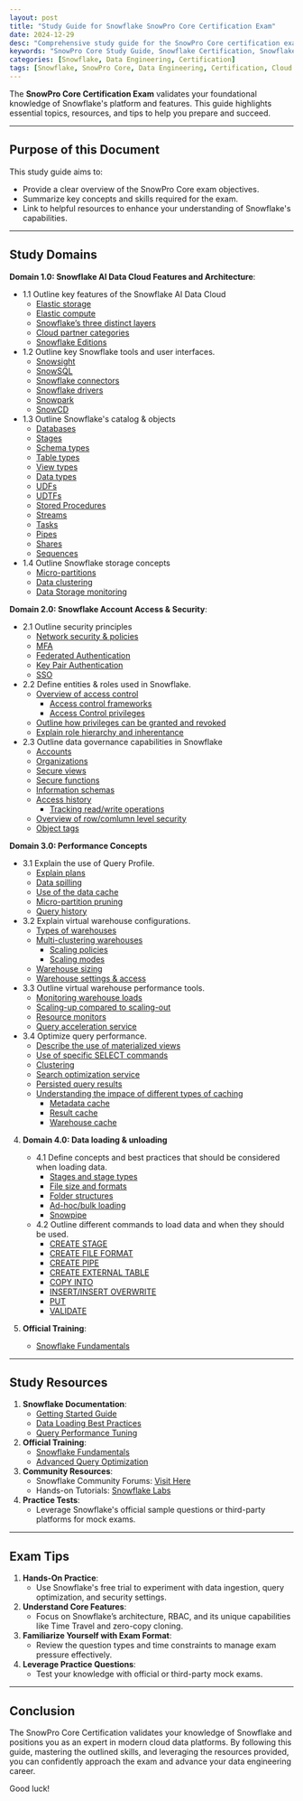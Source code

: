 ```yaml
---
layout: post
title: "Study Guide for Snowflake SnowPro Core Certification Exam"
date: 2024-12-29
desc: "Comprehensive study guide for the SnowPro Core certification exam, covering Snowflake architecture, data loading, security, performance optimization, and more."
keywords: "SnowPro Core Study Guide, Snowflake Certification, Snowflake Architecture, Data Loading, Performance Tuning, Snowflake Security"
categories: [Snowflake, Data Engineering, Certification]
tags: [Snowflake, SnowPro Core, Data Engineering, Certification, Cloud Data Warehouse]
---
```


The **SnowPro Core Certification Exam** validates your foundational knowledge of Snowflake's platform and features. This guide highlights essential topics, resources, and tips to help you prepare and succeed.

---

## Purpose of this Document

This study guide aims to:
- Provide a clear overview of the SnowPro Core exam objectives.
- Summarize key concepts and skills required for the exam.
- Link to helpful resources to enhance your understanding of Snowflake's capabilities.

---
## Study Domains
**Domain 1.0: Snowflake AI Data Cloud Features and Architecture**:
   - 1.1 Outline key features of the Snowflake AI Data Cloud
     - [Elastic storage](https://tonyjacobscloudpro.github.io/Jalpc/snowflake/data%20engineering/cloud%20storage/2024/12/28/snowflake-1-1-elasticstorage.html)
     - [Elastic compute](https://tonyjacobscloudpro.github.io/Jalpc/snowflake/data%20engineering/cloud%20compute/2024/12/28/snowflake-1-1-elasticcompute.html)
     - [Snowflake’s three distinct layers](https://tonyjacobscloudpro.github.io/Jalpc/snowflake/data%20engineering/cloud%20architecture/2024/12/30/snowflake-1-1-3layers.html)
     - [Cloud partner categories](https://tonyjacobscloudpro.github.io/Jalpc/cloud/partnerships/cloud%20service%20providers/2024/12/30/snowflake-1-1-partnercategories.html)
     - [Snowflake Editions](https://tonyjacobscloudpro.github.io/Jalpc/snowflake/data%20engineering/cloud%20data%20platforms/2024/12/30/snowflake-1-1-editions.html)
   - 1.2 Outline key Snowflake tools and user interfaces.
     - [Snowsight](https://tonyjacobscloudpro.github.io/Jalpc/snowflake/data%20warehousing/analytics/2024/12/30/snowflake-1-2-snowsight.html)
     - [SnowSQL](https://tonyjacobscloudpro.github.io/Jalpc/snowflake/data%20warehousing/command-line%20tools/2025/01/10/snowflake-1-2-snowsql.html)
     - [Snowflake connectors](https://tonyjacobscloudpro.github.io/Jalpc/snowflake/data%20integration/connectors/2025/01/10/snowflake-1-2-connectors.html)
     - [Snowflake drivers]()
     - [Snowpark]()
     - [SnowCD]()
   - 1.3 Outline Snowflake's catalog & objects
     - [Databases]()
     - [Stages]()
     - [Schema types]()
     - [Table types]()
     - [View types]()
     - [Data types]()
     - [UDFs]()
     - [UDTFs]()
     - [Stored Procedures]()
     - [Streams]()
     - [Tasks]()
     - [Pipes]()
     - [Shares]()
     - [Sequences]()
   - 1.4 Outline Snowflake storage concepts
     - [Micro-partitions]()
     - [Data clustering]()
     - [Data Storage monitoring]()

**Domain 2.0: Snowflake Account Access & Security**:
   - 2.1 Outline security principles
     - [Network security & policies]()
     - [MFA]()
     - [Federated Authentication]()
     - [Key Pair Authentication]()
     - [SSO]()
   - 2.2 Define entities & roles used in Snowflake.
     - [Overview of access control]()
         - [Access control frameworks]()
         - [Access Control privileges]()
     - [Outline how privileges can be granted and revoked]()
     - [Explain role hierarchy and inherentance]()
   - 2.3 Outline data governance capabilities in Snowflake
     - [Accounts]()
     - [Organizations]()
     - [Secure views]()
     - [Secure functions]()
     - [Information schemas]()
     - [Access history]()
         - [Tracking read/write operations]()
     - [Overview of row/comlumn level security]()
     - [Object tags]()
    
**Domain 3.0: Performance Concepts**
   - 3.1 Explain the use of Query Profile.
     - [Explain plans]()
     - [Data spilling]()
     - [Use of the data cache]()
     - [Micro-partition pruning]()
     - [Query history]()
   - 3.2 Explain virtual warehouse configurations.
     - [Types of warehouses]()
     - [Multi-clustering warehouses]()
        - [Scaling policies]()
        - [Scaling modes ]()
     - [Warehouse sizing]()
     - [Warehouse settings & access]()
   - 3.3 Outline virtual warehouse performance tools.
     - [Monitoring warehouse loads]()
     - [Scaling-up compared to scaling-out]()
     - [Resource monitors]()
     - [Query acceleration service]()
   - 3.4 Optimize query performance.
     - [Describe the use of materialized views]()
     - [Use of specific SELECT commands]()
     - [Clustering]()
     - [Search optimization service]()
     - [Persisted query results]()
     - [Understanding the impace of different types of caching]()
        - [Metadata cache]()
        - [Result cache]()
        - [Warehouse cache]()
4. **Domain 4.0: Data loading & unloading**
   - 4.1 Define concepts and best practices that should be considered when loading data.
     - [Stages and stage types]()
     - [File size and formats]()
     - [Folder structures]()
     - [Ad-hoc/bulk loading]()
     - [Snowpipe]()
   - 4.2 Outline different commands to load data and when they should be used.
     - [CREATE STAGE]()
     - [CREATE FILE FORMAT]()
     - [CREATE PIPE]()
     - [CREATE EXTERNAL TABLE]()
     - [COPY INTO]()
     - [INSERT/INSERT OVERWRITE]()
     - [PUT]()
     - [VALIDATE]()

2. **Official Training**:
   - [Snowflake Fundamentals](https://www.snowflake.com/training/essentials/)

---

## Study Resources

1. **Snowflake Documentation**:
   - [Getting Started Guide](https://docs.snowflake.com/en/user-guide-getting-started.html)
   - [Data Loading Best Practices](https://docs.snowflake.com/en/user-guide/data-load-overview.html)
   - [Query Performance Tuning](https://docs.snowflake.com/en/user-guide/performance-tuning.html)
2. **Official Training**:
   - [Snowflake Fundamentals](https://www.snowflake.com/training/essentials/)
   - [Advanced Query Optimization](https://www.snowflake.com/training/query-optimization/)
3. **Community Resources**:
   - Snowflake Community Forums: [Visit Here](https://community.snowflake.com/)
   - Hands-on Tutorials: [Snowflake Labs](https://quickstarts.snowflake.com/)
4. **Practice Tests**:
   - Leverage Snowflake's official sample questions or third-party platforms for mock exams.

---

## Exam Tips

1. **Hands-On Practice**:
   - Use Snowflake's free trial to experiment with data ingestion, query optimization, and security settings.
2. **Understand Core Features**:
   - Focus on Snowflake’s architecture, RBAC, and its unique capabilities like Time Travel and zero-copy cloning.
3. **Familiarize Yourself with Exam Format**:
   - Review the question types and time constraints to manage exam pressure effectively.
4. **Leverage Practice Questions**:
   - Test your knowledge with official or third-party mock exams.

---

## Conclusion

The SnowPro Core Certification validates your knowledge of Snowflake and positions you as an expert in modern cloud data platforms. By following this guide, mastering the outlined skills, and leveraging the resources provided, you can confidently approach the exam and advance your data engineering career.

Good luck!
